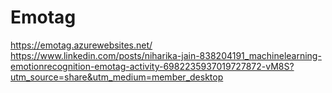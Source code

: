 # Emotag

https://emotag.azurewebsites.net/
<br>
https://www.linkedin.com/posts/niharika-jain-838204191_machinelearning-emotionrecognition-emotag-activity-6982235937019727872-vM8S?utm_source=share&utm_medium=member_desktop

